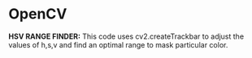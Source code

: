 # OpenCV
**HSV RANGE FINDER:**
This code uses cv2.createTrackbar to adjust the values of h,s,v and find an optimal range to mask  particular color.
